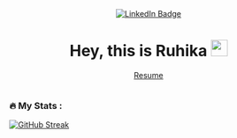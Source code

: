 <div id="header" align="center">
    <div id="badges">
    <a href="https://www.linkedin.com/in/ruhikamanyam/">
      <img src="https://img.shields.io/badge/LinkedIn-blue?style=for-the-badge&logo=linkedin&logoColor=white" alt="LinkedIn Badge"/>
    </a>
  </div>
   <h1>
    Hey, this is Ruhika  
    <img src="https://media.giphy.com/media/hvRJCLFzcasrR4ia7z/giphy.gif" width="30px"/>
  </h1>
    
  <a href="https://tinyurl.com/RuhikaManyam"> Resume</a>


  <img src="https://komarev.com/ghpvc/?username=charann29&style=flat-square&color=green" alt=""/>

</div display="flex">


<div>
<!-- 
[![Top Langs](https://github-readme-stats.vercel.app/api/top-langs/?username=charann29&layout=compact&theme=vision-friendly-dark)](https://github.com/anuraghazra/github-readme-stats) -->

### :fire: My Stats :
[![GitHub Streak](https://github-readme-streak-stats.herokuapp.com/?user=ruhika-manyam&&theme=merko&border_radius=50&date_format=j%20M%5B%20Y%5D)](https://git.io/streak-stats)
  

 </div>
